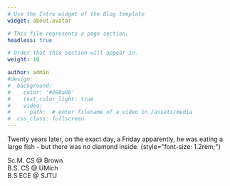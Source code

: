 ```yaml
---
# Use the Intro widget of the Blog template
widget: about.avatar

# This file represents a page section.
headless: true

# Order that this section will appear in.
weight: 10

author: admin
#design:
#  background:
#    color: '#090a0b'
#    text_color_light: true
#    video:
#      path:  # enter filename of a video in /assets/media
#  css_class: fullscreen
---
```


Twenty years later, on the exact day, a Friday apparently, he was eating a large fish - but there was no diamond inside.
{style="font-size: 1.2rem;"}

Sc.M. CS @ Brown<br>B.S. CS @ UMich<br>B.S ECE @ SJTU
